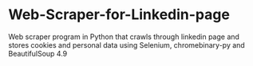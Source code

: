 # Web-Scraper-for-Linkedin-page
Web scraper program in Python that crawls through linkedin page and stores cookies and personal data using Selenium, chromebinary-py and BeautifulSoup 4.9 
